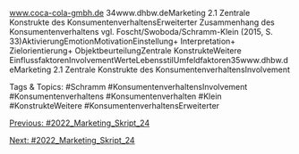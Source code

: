 www.coca-cola-gmbh.de
34www.dhbw.deMarketing
2.1 Zentrale Konstrukte des KonsumentenverhaltensErweiterter Zusammenhang des Konsumentenverhaltens
vgl. Foscht/Swoboda/Schramm-Klein (2015, S. 33)AktivierungEmotionMotivationEinstellung+ Interpretation+ Zielorientierung+ ObjektbeurteilungZentrale KonstrukteWeitere EinflussfaktorenInvolvementWerteLebensstilUmfeldfaktoren35www.dhbw.deMarketing
2.1 Zentrale Konstrukte des KonsumentenverhaltensInvolvement

   Tags & Topics:
   #Schramm
   #KonsumentenverhaltensInvolvement
   #Konsumentenverhaltens
   #Konsumentenverhalten
   #Klein
   #KonstrukteWeitere
   #KonsumentenverhaltensErweiterter

[Previous: #2022_Marketing_Skript_24](2022_Marketing_Skript_24.md)

[Next: #2022_Marketing_Skript_24](2022_Marketing_Skript_24.md)